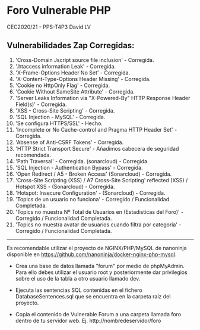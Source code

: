 # Foro Vulnerable PHP
CEC2020/21 - PPS-T4P3
David LV

## Vulnerabilidades Zap Corregidas:
1. 'Cross-Domain Jscript source file inclusion' - Corregida.
2. '.htaccess information Leak' - Corregida.
3. 'X-Frame-Options Header No Set' - Corregida.
4. 'X-Content-Type-Options Header Missing' - Corregida.
5. 'Cookie no HttpOnly Flag' - Corregida.
6. 'Cookie Without SameSite Attribute' - Corregida.
7. 'Server Leaks Information via "X-Powered-By" HTTP Response Header Field(s)' - Corregida.
8. 'XSS - Cross-Site Scripting' - Corregida.
9. 'SQL Injection - MySQL' - Corregida.
10. 'Se configura HTTPS/SSL' - Hecho.
11. 'Incomplete or No Cache-control and Pragma HTTP Header Set' - Corregida.
12. 'Absense of Anti-CSRF Tokens' - Corregida.
13. 'HTTP Strict Transport Secure' - Añadimos cabecera de seguridad recomendada.
14. 'Path Traversal' - Corregida. (sonarcloud) - Corregida.
15. 'SQL Injection - Authentication Bypass' - Corregida.
16. 'Open Redirect / A5 - Broken Access' (Sonarcloud) - Corregida.
17. 'Cross-Site Scripting (XSS) / A7 Cross-Site Scripting' reflected (XSS) / Hotspot XSS - (Sonarcloud) - Corregida.
18. 'Hotspot: Insecure Configuration' - (Sonarcloud) - Corregida.
19. 'Topics de un usuario no funciona' - Corregido / Funcionalidad Completada.
20. 'Topics no muestra Nº Total de Usuarios en (Estadisticas del Foro)' - Corregido / Funcionalidad Completada.
21. 'Topics no muestra avatar de usuarios cuando filtra por categoría' - Corregido / Funcionalidad Completada.

***

Es recomendable utilizar el proyecto de NGINX/PHP/MySQL de nanoninja disponible en https://github.com/nanoninja/docker-nginx-php-mysql. 

* Crea una base de datos llamada "forum" por medio de phpMyAdmin. Para ello debes utilizar el usuario root y posteriormente dar privilegios sobre el uso de la tabla a otro usuario llamado dev.

* Ejecuta las sentencias SQL contenidas en el fichero DatabaseSentences.sql que se encuentra en la carpeta raiz del proyecto.
* Copia el contenido de Vulnerable Forum a una carpeta llamada foro dentro de tu servidor web. Ej. http://nombredeservidor/foro
 

